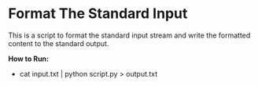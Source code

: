 # Format The Standard Input
This is a script to format the standard input stream and write the formatted content to the standard output.

**How to Run:**
- cat input.txt | python script.py > output.txt
